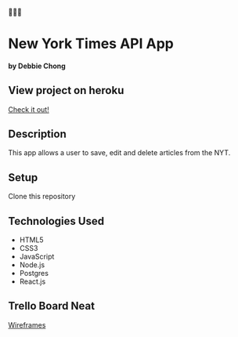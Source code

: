 :tulip::rabbit::tulip:
# New York Times API App

#### by Debbie Chong


## View project on heroku
[Check it out!]()
## Description
This app allows a user to save, edit and delete articles from the NYT.

## Setup
Clone this repository

## Technologies Used
* HTML5
* CSS3
* JavaScript
* Node.js
* Postgres
* React.js

## Trello Board Neat
[Wireframes]()

